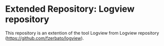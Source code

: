 # Extended Repository: Logview repository

This repository is an extention of the tool Logview from Logview repository (https://github.com/fzerbato/logview).
